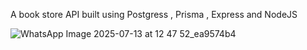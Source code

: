 A book store API built using Postgress , Prisma , Express and NodeJS

![WhatsApp Image 2025-07-13 at 12 47 52_ea9574b4](https://github.com/user-attachments/assets/957f8ddc-c001-4d04-aaa9-e4bc0b19b1ab)
